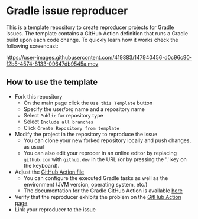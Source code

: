 # Gradle issue reproducer

This is a template repository to create reproducer projects for Gradle issues.
The template contains a GitHub Action definition that runs a Gradle build upon each code change.
To quickly learn how it works check the following screencast:

https://user-images.githubusercontent.com/419883/147940456-d0c96c90-f2b5-4574-8133-09647db9545a.mov

## How to use the template

- Fork this repository
  - On the main page click the `Use this Template` button
  - Specify the user/org name and a repository name
  - Select `Public` for repository type
  - Select `Include all branches`
  - Click `Create Repository from template`
- Modify the project in the repository to reproduce the issue
  - You can clone your new forked repository locally and push changes, as usual
  - You can also edit your reprocer in an online editor by replacing `github.com` with `github.dev` in the URL (or by pressing the '.' key on the keyboard).
- Adjust the [GitHub Action file](.github/workflows/run-reproducer.yml)
  - You can configure the executed Gradle tasks as well as the environment (JVM version, operating system, etc.)
  - The documentation for the Gradle GitHub Action is available [here](https://github.com/gradle/gradle-build-action)
- Verify that the reproducer exhibits the problem on the [GitHub Action page](https://github.com/gradle/gradle-issue-reproducer/actions)
- Link your reproducer to the issue
